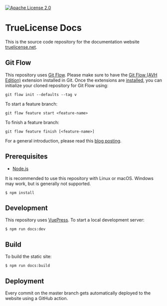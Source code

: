 [![Apache License 2.0](https://img.shields.io/github/license/christian-schlichtherle/truelicense-docs.svg)](https://www.apache.org/licenses/LICENSE-2.0)

# TrueLicense Docs

This is the source code repository for the documentation website [truelicense.net](https://truelicense.net).

## Git Flow

This repository uses [Git Flow](https://www.atlassian.com/git/tutorials/comparing-workflows/gitflow-workflow).
Please make sure to have the [Git Flow (AVH Edition)](https://github.com/petervanderdoes/gitflow-avh) extension
installed in Git.
Once the extensions are [installed](https://github.com/petervanderdoes/gitflow-avh/wiki/Installation), you can
initialize your cloned repository for Git Flow using:

    git flow init --defaults --tag v

To start a feature branch:

    git flow feature start <feature-name>

To finish a feature branch:

    git flow feature finish [<feature-name>]

For a general introduction, please read this [blog posting](https://jeffkreeftmeijer.com/git-flow/).

## Prerequisites

+ [Node.js](https://www.node.js/)

It is recommended to use this repository with Linux or macOS.
Windows may work, but is generally not supported.

    $ npm install

## Development

This repository uses [VuePress](https://vuepress.vuejs.org/).
To start a local development server:

    $ npm run docs:dev

## Build

To build the static site:

    $ npm run docs:build

## Deployment

Every commit on the master branch gets automatically deployed to the website using a GitHub action.

